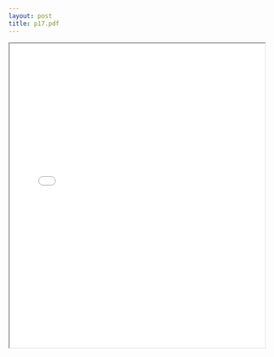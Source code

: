 ```yaml
---
layout: post
title: p17.pdf
---
```


<div class="pdf-container">
<iframe src="/ea/assets/pdfs/p17.pdf" height="600" width="100%" allowFullScreen="true"></iframe>
</div>

